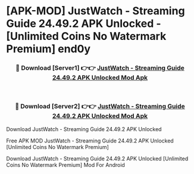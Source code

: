 # [APK-MOD] JustWatch - Streaming Guide 24.49.2 APK Unlocked - [Unlimited Coins No Watermark Premium] end0y



<div align="center">
<h3>🔴 Download [Server1] 👉👉 <a href="https://momento.my/?title=JustWatch_-_Streaming_Guide_24.49.2_APK_Unlocked">JustWatch - Streaming Guide 24.49.2 APK Unlocked Mod Apk</a></h3><br>

<h3>🔴 Download [Server2] 👉👉 <a href="https://momento.my/?title=JustWatch_-_Streaming_Guide_24.49.2_APK_Unlocked">JustWatch - Streaming Guide 24.49.2 APK Unlocked Mod Apk</a></h3>
</div>



Download JustWatch - Streaming Guide 24.49.2 APK Unlocked 

Free APK MOD JustWatch - Streaming Guide 24.49.2 APK Unlocked [Unlimited Coins No Watermark Premium]

Download JustWatch - Streaming Guide 24.49.2 APK Unlocked [Unlimited Coins No Watermark Premium] Mod For Android

